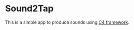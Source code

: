 # Sound2Tap

This is a simple app to produce sounds using [C4 framework](http://http://www.c4ios.com). 
